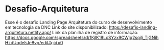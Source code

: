 # Desafio-Arquitetura
Esse é o desafio Landing Page Arquitetura do curso de desenvolvimento em tecnologia da DNC
Link do site disponibilizado: https://desafio-landing-arquitetura.netlify.app/
Link da planilha de registro de informação: https://docs.google.com/spreadsheets/d/1KjlK18LcSYzx9CWjq2sqjIj_TjGNihHzdUqde5Je8vg/edit#gid=0
